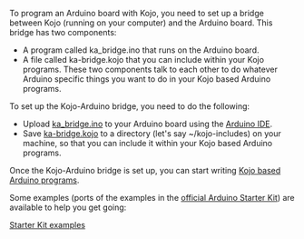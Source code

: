  To program an Arduino board with Kojo, you need to set up a bridge between Kojo (running on your computer) and the Arduino board. This bridge has two components:
* A program called ka_bridge.ino that runs on the Arduino board.
* A file called ka-bridge.kojo that you can include within your Kojo programs.
These two components talk to each other to do whatever Arduino specific things you want to do in your Kojo based Arduino programs.

To set up the Kojo-Arduino bridge, you need to do the following:

* Upload [ka_bridge.ino](https://github.com/litan/kojo-arduino/blob/master/ka_bridge/ka_bridge.ino) to your Arduino board using the [Arduino IDE](http://arduino.cc/en/Guide/Environment).
* Save [ka-bridge.kojo](https://github.com/litan/kojo-arduino/blob/master/ka-bridge.kojo) to a directory (let's say ~/kojo-includes) on your machine, so that you can include it within your Kojo based Arduino programs.

Once the Kojo-Arduino bridge is set up, you can start writing [Kojo based Arduino programs](https://github.com/litan/kojo-arduino/blob/master/starterkit/proj-02.kojo).

Some examples (ports of the examples in the [official Arduino Starter Kit](http://arduino.cc/en/Main/ArduinoStarterKit)) are available to help you get going:

[Starter Kit examples](https://bitbucket.org/lalit_pant/kojo-arduino/src/tip/starterkit/)

